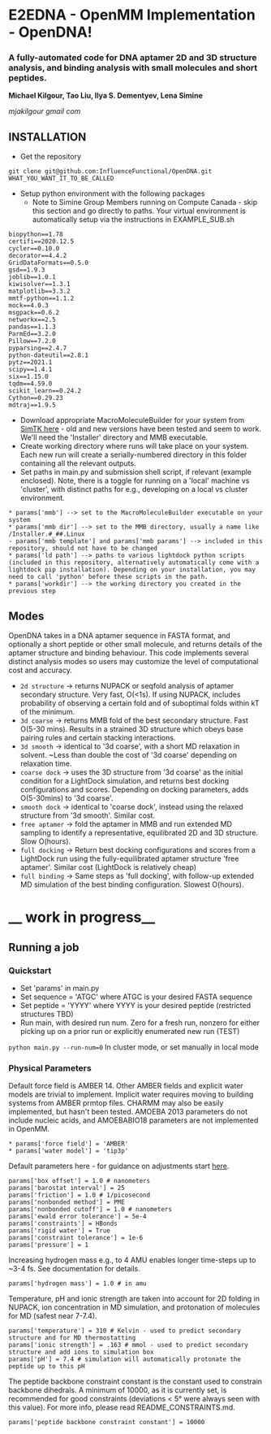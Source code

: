 # E2EDNA - OpenMM Implementation - OpenDNA!

### A fully-automated code for DNA aptamer 2D and 3D structure analysis, and binding analysis with small molecules and short peptides.

**Michael Kilgour, Tao Liu, Ilya S. Dementyev, Lena Simine**

_mjakilgour gmail com_

## INSTALLATION
* Get the repository
```
git clone git@github.com:InfluenceFunctional/OpenDNA.git WHAT_YOU_WANT_IT_TO_BE_CALLED
```
* Setup python environment with the following packages
  * Note to Simine Group Members running on Compute Canada - skip this section and go directly to paths. Your virtual environment is automatically setup via the instructions in EXAMPLE_SUB.sh
```
biopython==1.78
certifi==2020.12.5
cycler==0.10.0
decorator==4.4.2
GridDataFormats==0.5.0
gsd==1.9.3
joblib==1.0.1
kiwisolver==1.3.1
matplotlib==3.3.2
mmtf-python==1.1.2
mock==4.0.3
msgpack==0.6.2
networkx==2.5
pandas==1.1.3
ParmEd==3.2.0
Pillow==7.2.0
pyparsing==2.4.7
python-dateutil==2.8.1
pytz==2021.1
scipy==1.4.1
six==1.15.0
tqdm==4.59.0
scikit_learn==0.24.2
Cython==0.29.23
mdtraj==1.9.5
```
* Download appropriate MacroMoleculeBuilder for your system from [SimTK here](https://simtk.org/projects/rnatoolbox) - old and new versions have been tested and seem to work. We'll need the 'Installer' directory and MMB executable. 
* Create working directory where runs will take place on your system. 
  Each new run will create a serially-numbered directory in this folder containing all the relevant outputs.
* Set paths in main.py and submission shell script, if relevant (example enclosed). Note, there is a toggle for running on a 'local' machine vs 'cluster', with distinct paths for e.g., developing on a local vs cluster environment.
```
* params['mmb'] --> set to the MacroMoleculeBuilder executable on your system
* params['mmb dir'] --> set to the MMB directory, usually a name like /Installer.#_##.Linux
- params['mmb template'] and params['mmb params'] --> included in this repository, should not have to be changed
* params['ld path'] --> paths to various lightdock python scripts (included in this repository, alternatively automatically come with a lightdock pip installation). Depending on your installation, you may need to call 'python' before these scripts in the path.
* params['workdir'] --> the working directory you created in the previous step
```

## Modes
OpenDNA takes in a DNA aptamer sequence in FASTA format, and optionally a short peptide or other small molecule, and returns details of the aptamer structure and binding behaviour.
This code implements several distinct analysis modes so users may customize the level of computational cost and accuracy.

* `2d structure` &rarr; returns NUPACK or seqfold analysis of aptamer secondary structure. Very fast, O(<1s). If using NUPACK, includes probability of observing a certain fold and of suboptimal folds within kT of the minimum.
* `3d coarse` &rarr; returns MMB fold of the best secondary structure. Fast O(5-30 mins). Results in a strained 3D structure which obeys base pairing rules and certain stacking interactions.
* `3d smooth` &rarr; identical to '3d coarse', with a short MD relaxation in solvent. ~Less than double the cost of '3d coarse' depending on relaxation time.
* `coarse dock` &rarr; uses the 3D structure from '3d coarse' as the initial condition for a LightDock simulation, and returns best docking configurations and scores. Depending on docking parameters, adds O(5-30mins) to '3d coarse'.
* `smooth dock` &rarr; identical to 'coarse dock', instead using the relaxed structure from '3d smooth'. Similar cost. 
* `free aptamer` &rarr; fold the aptamer in MMB and run extended MD sampling to identify a representative, equilibrated 2D and 3D structure. Slow O(hours).
* `full docking` &rarr; Return best docking configurations and scores from a LightDock run using the fully-equilibrated aptamer structure 'free aptamer'. Similar cost (LightDock is relatively cheap)
* `full binding` &rarr; Same steps as 'full docking', with follow-up extended MD simulation of the best binding configuration. Slowest O(hours).

# __ work in progress__


## Running a job

### Quickstart
* Set 'params' in main.py
* Set sequence = 'ATGC' where ATGC is your desired FASTA sequence
* Set peptide = 'YYYY' where YYYY is your desired peptide (restricted structures TBD)
* Run main, with desired run num. Zero for a fresh run, nonzero for either picking up on a prior run or explicitly enumerated new run (TEST)

`python main.py --run-num=0` In cluster mode, or set manually in local mode

### Physical Parameters

Default force field is AMBER 14. Other AMBER fields and explicit water models are trivial to implement. Implicit water requires moving to building systems from AMBER prmtop files. CHARMM may also be easily implemented, but hasn't been tested. AMOEBA 2013 parameters do not include nucleic acids, and AMOEBABIO18 parameters are not implemented in OpenMM.  
```
* params['force field'] = 'AMBER'
* params['water model'] = 'tip3p'
```

Default parameters here - for guidance on adjustments start [here](http://docs.openmm.org/latest/userguide/application.html).

```
params['box offset'] = 1.0 # nanometers
params['barostat interval'] = 25
params['friction'] = 1.0 # 1/picosecond
params['nonbonded method'] = PME
params['nonbonded cutoff'] = 1.0 # nanometers
params['ewald error tolerance'] = 5e-4
params['constraints'] = HBonds
params['rigid water'] = True
params['constraint tolerance'] = 1e-6
params['pressure'] = 1 
```

Increasing hydrogen mass e.g., to 4 AMU enables longer time-steps up to ~3-4 fs. See documentation for details.

```
params['hydrogen mass'] = 1.0 # in amu
```

Temperature, pH and ionic strength are taken into account for 2D folding in NUPACK, ion concentration in MD simulation, and protonation of molecules for MD (safest near 7-7.4).

```
params['temperature'] = 310 # Kelvin - used to predict secondary structure and for MD thermostatting
params['ionic strength'] = .163 # mmol - used to predict secondary structure and add ions to simulation box
params['pH'] = 7.4 # simulation will automatically protonate the peptide up to this pH
```

The peptide backbone constraint constant is the constant used to constrain backbone dihedrals. 
A minimum of 10000, as it is currently set, is recommended for good constraints (deviations < 5° were always seen with this value).
For more info, please read README_CONSTRAINTS.md.

```
params['peptide backbone constraint constant'] = 10000
```
